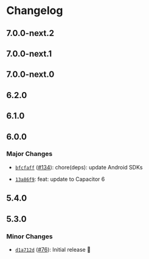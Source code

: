 # Changelog

## 7.0.0-next.2

## 7.0.0-next.1

## 7.0.0-next.0

## 6.2.0

## 6.1.0

## 6.0.0

### Major Changes

- [`bfcfaff`](https://github.com/capawesome-team/capacitor-mlkit/commit/bfcfaff900218f19b2b6bdfa27e940b02d451b24) ([#134](https://github.com/capawesome-team/capacitor-mlkit/pull/134)): chore(deps): update Android SDKs

* [`13a86f9`](https://github.com/capawesome-team/capacitor-mlkit/commit/13a86f9377d053ab29fe90b3ea059e95f3c39938): feat: update to Capacitor 6

## 5.4.0

## 5.3.0

### Minor Changes

- [`d1a712d`](https://github.com/capawesome-team/capacitor-mlkit/commit/d1a712d19a25728bdd2e68e9d6aa174a6e95fef3) ([#76](https://github.com/capawesome-team/capacitor-mlkit/pull/76)): Initial release 🎉
